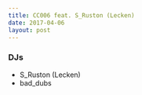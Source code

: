 ```yaml
---
title: CC006 feat. S_Ruston (Lecken)
date: 2017-04-06
layout: post
---
```


### DJs
- S_Ruston (Lecken)
- bad_dubs

